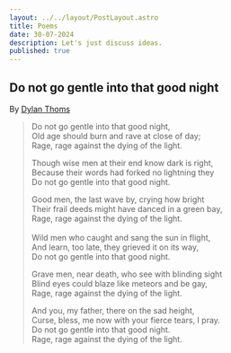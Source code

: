 ```yaml
---
layout: ../../layout/PostLayout.astro
title: Poems
date: 30-07-2024
description: Let's just discuss ideas.
published: true
---
```



## Do not go gentle into that good night
By [Dylan Thoms](https://poets.org/poet/dylan-thomas)

> Do not go gentle into that good night, <br/>
> Old age should burn and rave at close of day;<br/>
> Rage, rage against the dying of the light.<br/>
>
> Though wise men at their end know dark is right,<br/>
> Because their words had forked no lightning they<br/>
> Do not go gentle into that good night.<br/>
> 
> Good men, the last wave by, crying how bright<br/>
> Their frail deeds might have danced in a green bay,<br/>
> Rage, rage against the dying of the light.<br/>
> <br/>
> Wild men who caught and sang the sun in flight,<br/>
> And learn, too late, they grieved it on its way,<br/>
> Do not go gentle into that good night.<br/>
> 
> Grave men, near death, who see with blinding sight<br/>
> Blind eyes could blaze like meteors and be gay,<br/>
> Rage, rage against the dying of the light.<br/>
> 
> And you, my father, there on the sad height,<br/>
> Curse, bless, me now with your fierce tears, I pray.<br/>
> Do not go gentle into that good night.<br/>
> Rage, rage against the dying of the light.